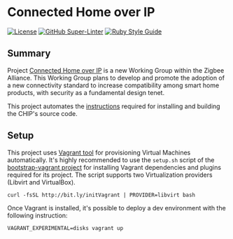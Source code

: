 # Connected Home over IP
[![License](https://img.shields.io/badge/License-Apache%202.0-blue.svg)](https://opensource.org/licenses/Apache-2.0)
[![GitHub Super-Linter](https://github.com/electrocucaracha/chip/workflows/Lint%20Code%20Base/badge.svg)](https://github.com/marketplace/actions/super-linter)
[![Ruby Style Guide](https://img.shields.io/badge/code_style-rubocop-brightgreen.svg)](https://github.com/rubocop/rubocop)

## Summary

Project [Connected Home over IP][1] is a new Working Group within the Zigbee
Alliance. This Working Group plans to develop and promote the adoption of a new
connectivity standard to increase compatibility among smart home products, with
security as a fundamental design tenet.

This project automates the [instructions][2] required for installing and
building the CHIP's source code.

## Setup

This project uses [Vagrant tool][3] for provisioning Virtual Machines
automatically. It's highly recommended to use the  `setup.sh` script
of the [bootstrap-vagrant project][4] for installing Vagrant
dependencies and plugins required for its project. The script
supports two Virtualization providers (Libvirt and VirtualBox).

    curl -fsSL http://bit.ly/initVagrant | PROVIDER=libvirt bash

Once Vagrant is installed, it's possible to deploy a dev environment
with the following instruction:

    VAGRANT_EXPERIMENTAL=disks vagrant up

[1]: https://www.connectedhomeip.com/
[2]: https://github.com/project-chip/connectedhomeip/blob/master/docs/BUILDING.md
[3]: https://www.vagrantup.com/
[4]: https://github.com/electrocucaracha/bootstrap-vagrant
